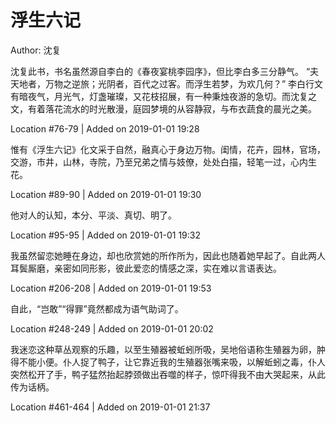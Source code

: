 # 浮生六记

Author: 沈复

沈复此书，书名虽然源自李白的《春夜宴桃李园序》，但比李白多三分静气。 “夫天地者，万物之逆旅；光阴者，百代之过客。而浮生若梦，为欢几何？” 李白行文有暗夜气，月光气，灯盏璀璨，又花枝招展，有一种秉烛夜游的急切。而沈复之文，有着落花流水的时光散漫，庭园梦境的从容静寂，与布衣蔬食的晨光之美。

Location #76-79 | Added on 2019-01-01 19:28

惟有《浮生六记》化文采于自然，融真心于身边万物。闺情，花卉，园林，官场，交游，市井，山林，寺院，乃至兄弟之情与妓僚，处处白描，轻笔一过，心内生花。

Location #89-90 | Added on 2019-01-01 19:30

他对人的认知，本分、平淡、真切、明了。

Location #95-95 | Added on 2019-01-01 19:32

我虽然留恋她睡在身边，却也欣赏她的所作所为，因此也随着她早起了。自此两人耳鬓厮磨，亲密如同形影，彼此爱恋的情感之深，实在难以言语表达。

Location #206-208 | Added on 2019-01-01 19:53

自此，“岂敢”“得罪”竟然都成为语气助词了。

Location #248-249 | Added on 2019-01-01 20:02

我迷恋这种草丛观察的乐趣，以至生殖器被蚯蚓所吸，吴地俗语称生殖器为卵，肿得不能小便。仆人捉了鸭子，让它靠近我的生殖器张嘴来吸，以解蚯蚓之毒，仆人突然松开了手，鸭子猛然抬起脖颈做出吞噬的样子，惊吓得我不由大哭起来，从此传为话柄。

Location #461-464 | Added on 2019-01-01 21:37
